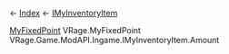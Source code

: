 ← [Index](Api-Index) ← [IMyInventoryItem](VRage.Game.ModAPI.Ingame.IMyInventoryItem)

[MyFixedPoint](VRage.MyFixedPoint) VRage.MyFixedPoint VRage.Game.ModAPI.Ingame.IMyInventoryItem.Amount